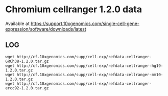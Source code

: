 Chromium cellranger 1.2.0 data
==============================

Available at <https://support.10xgenomics.com/single-cell-gene-expression/software/downloads/latest>

LOG
---

    wget http://cf.10xgenomics.com/supp/cell-exp/refdata-cellranger-GRCh38-1.2.0.tar.gz
    wget http://cf.10xgenomics.com/supp/cell-exp/refdata-cellranger-hg19-1.2.0.tar.gz
    wget http://cf.10xgenomics.com/supp/cell-exp/refdata-cellranger-mm10-1.2.0.tar.gz
    wget http://cf.10xgenomics.com/supp/cell-exp/refdata-cellranger-ercc92-1.2.0.tar.gz

